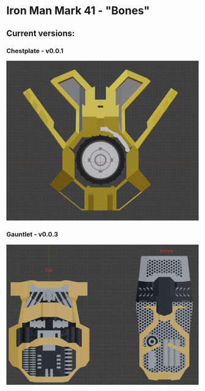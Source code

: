 # Iron Man Mark 41 - "Bones"

## Current versions:

### Chestplate - v0.0.1

![chestplate screenshot](Screenshots/Chestplate/v0.0.1.png)

### Gauntlet - v0.0.3

![gauntlet screenshot](Screenshots/Gauntlet/v0.0.3.png)

